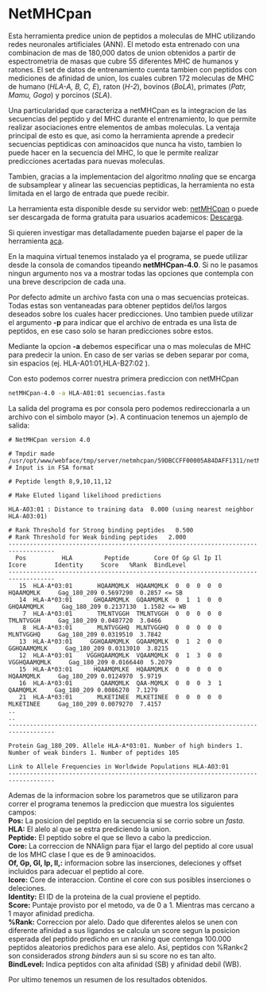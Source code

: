 # NetMHCpan 

Esta herramienta predice union de peptidos a moleculas de MHC utilizando redes neuronales artificiales (ANN). El metodo esta entrenado con una combinacion de mas de 180,000 datos de union obtenidos a partir de espectrometria de masas que cubre 55 diferentes MHC de humanos y ratones. El set de datos de entrenamiento cuenta tambien con peptidos con mediciones de afinidad de union, los cuales cubren 172 moleculas de MHC de humano (*HLA-A, B, C, E*), raton (*H-2*), bovinos (*BoLA*), primates (*Patr, Mamu, Gogo*) y porcinos (*SLA*).

Una particularidad que caracteriza a netMHCpan es la integracion de las secuencias del peptido y del MHC durante el entrenamiento, lo que permite realizar asociaciones entre elementos de ambas moleculas. La ventaja principal de esto es que, asi como la herramienta aprende a predecir secuencias peptidicas con aminoacidos que nunca ha visto, tambien lo puede hacer en la secuencia del MHC, lo que le permite realizar predicciones acertadas para nuevas moleculas.

Tambien, gracias a la implementacion del algoritmo *nnaling* que se encarga de subsamplear y alinear las secuencias peptidicas, la herramienta no esta limitada en el largo de entrada que puede recibir.

La herramienta esta disponible desde su servidor web: [netMHCpan](http://www.cbs.dtu.dk/services/NetMHCpan/) o puede ser descargada de forma gratuita para usuarios academicos: [Descarga](http://www.cbs.dtu.dk/cgi-bin/nph-sw_request?netMHCpan).

Si quieren investigar mas detalladamente pueden bajarse el paper de la herramienta [aca](https://www.ncbi.nlm.nih.gov/pmc/articles/PMC5679736).

En la maquina virtual tenemos instalado ya el programa, se puede utilizar desde la consola de comandos tipeando **netMHCpan-4.0**. Si no le pasamos ningun argumento nos va a mostrar todas las opciones que contempla con una breve descripcion de cada una.

Por defecto admite un archivo fasta con una o mas secuencias proteicas. Todas estas son ventaneadas para obtener peptidos del/los largos deseados sobre los cuales hacer predicciones. Uno tambien puede utilizar el argumento **-p** para indicar que el archivo de entrada es una lista de peptidos, en ese caso solo se haran predicciones sobre estos.

Mediante la opcion **-a** debemos especificar una o mas moleculas de MHC para predecir la union. En caso de ser varias se deben separar por coma, sin espacios (ej. HLA-A01:01,HLA-B27:02 ).

Con esto podemos correr nuestra primera prediccion con netMHCpan

```Bash
netMHCpan-4.0 -a HLA-A01:01 secuencias.fasta
```

La salida del programa es por consola pero podemos redireccionarla a un archivo con el simbolo mayor (**>**). A continuacion tenemos un ajemplo de salida:

```
# NetMHCpan version 4.0

# Tmpdir made /usr/opt/www/webface/tmp/server/netmhcpan/59DBCCFF00005A84DAFF1311/netMHCpanVszuD8
# Input is in FSA format

# Peptide length 8,9,10,11,12

# Make Eluted ligand likelihood predictions

HLA-A03:01 : Distance to training data  0.000 (using nearest neighbor HLA-A03:01)

# Rank Threshold for Strong binding peptides   0.500
# Rank Threshold for Weak binding peptides   2.000
-----------------------------------------------------------------------------------
  Pos          HLA         Peptide       Core Of Gp Gl Ip Il        Icore        Identity     Score   %Rank  BindLevel
-----------------------------------------------------------------------------------
   15  HLA-A*03:01       HQAAMQMLK  HQAAMQMLK  0  0  0  0  0    HQAAMQMLK     Gag_180_209 0.5697290  0.2857 <= SB
   14  HLA-A*03:01      GHQAAMQMLK  GQAAMQMLK  0  1  1  0  0   GHQAAMQMLK     Gag_180_209 0.2137130  1.1582 <= WB
    7  HLA-A*03:01       TMLNTVGGH  TMLNTVGGH  0  0  0  0  0    TMLNTVGGH     Gag_180_209 0.0487720  3.0466
    8  HLA-A*03:01       MLNTVGGHQ  MLNTVGGHQ  0  0  0  0  0    MLNTVGGHQ     Gag_180_209 0.0319510  3.7842
   13  HLA-A*03:01     GGHQAAMQMLK  GQAAMQMLK  0  1  2  0  0  GGHQAAMQMLK     Gag_180_209 0.0313010  3.8215
   12  HLA-A*03:01    VGGHQAAMQMLK  VQAAMQMLK  0  1  3  0  0 VGGHQAAMQMLK     Gag_180_209 0.0166440  5.2079
   15  HLA-A*03:01      HQAAMQMLKE  HQAAMQMLK  0  0  0  0  0    HQAAMQMLK     Gag_180_209 0.0124970  5.9719
   16  HLA-A*03:01        QAAMQMLK  QAA-MQMLK  0  0  0  3  1     QAAMQMLK     Gag_180_209 0.0086270  7.1279
   21  HLA-A*03:01       MLKETINEE  MLKETINEE  0  0  0  0  0    MLKETINEE     Gag_180_209 0.0079270  7.4157
..
..
-----------------------------------------------------------------------------------

Protein Gag_180_209. Allele HLA-A*03:01. Number of high binders 1. Number of weak binders 1. Number of peptides 105

Link to Allele Frequencies in Worldwide Populations HLA-A03:01
-----------------------------------------------------------------------------------
```

Ademas de la informacion sobre los parametros que se utilizaron para correr el programa tenemos la prediccion que muestra los siguientes campos:  
**Pos:** La posicion del peptido en la secuencia si se corrio sobre un *fasta*.  
**HLA:** El alelo al que se estra prediciendo la union.  
**Peptide:** El peptido sobre el que se llevo a cabo la prediccion.  
**Core:** La correccion de NNAlign para fijar el largo del peptido al core usual de los MHC clase I que es de 9 aminoacidos.  
**Of, Gp, Gl, Ip, Il,:** informacion sobre las inserciones, deleciones y offset incluidos para adecuar el peptido al core.  
**Icore:** Core de interaccion. Contine el core con sus posibles inserciones o deleciones.  
**Identity:** El ID de la proteina de la cual proviene el peptido.  
**Score:** Puntaje provisto por el metodo, va de 0 a 1. Mientras mas cercano a 1 mayor afinidad predicha.  
**%Rank:** Correccion por alelo. Dado que diferentes alelos se unen con diferente afinidad a sus ligandos se calcula un score segun la posicion esperada del peptido predicho en un ranking que contenga 100.000 peptidos aleatorios predichos para ese alelo. Asi, peptidos con %Rank<2 son considerados *strong binders* aun si su score no es tan alto.  
**BindLevel:** Indica peptidos con alta afinidad (SB) y afinidad debil (WB).  

Por ultimo tenemos un resumen de los resultados obtenidos.

